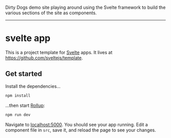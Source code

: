 Dirty Dogs demo site playing around using the Svelte framework to build the various sections of the site as components.

---

# svelte app

This is a project template for [Svelte](https://svelte.dev) apps. It lives at https://github.com/sveltejs/template.

## Get started

Install the dependencies...

```bash
npm install
```

...then start [Rollup](https://rollupjs.org):

```bash
npm run dev
```

Navigate to [localhost:5000](http://localhost:5000). You should see your app running. Edit a component file in `src`, save it, and reload the page to see your changes.
